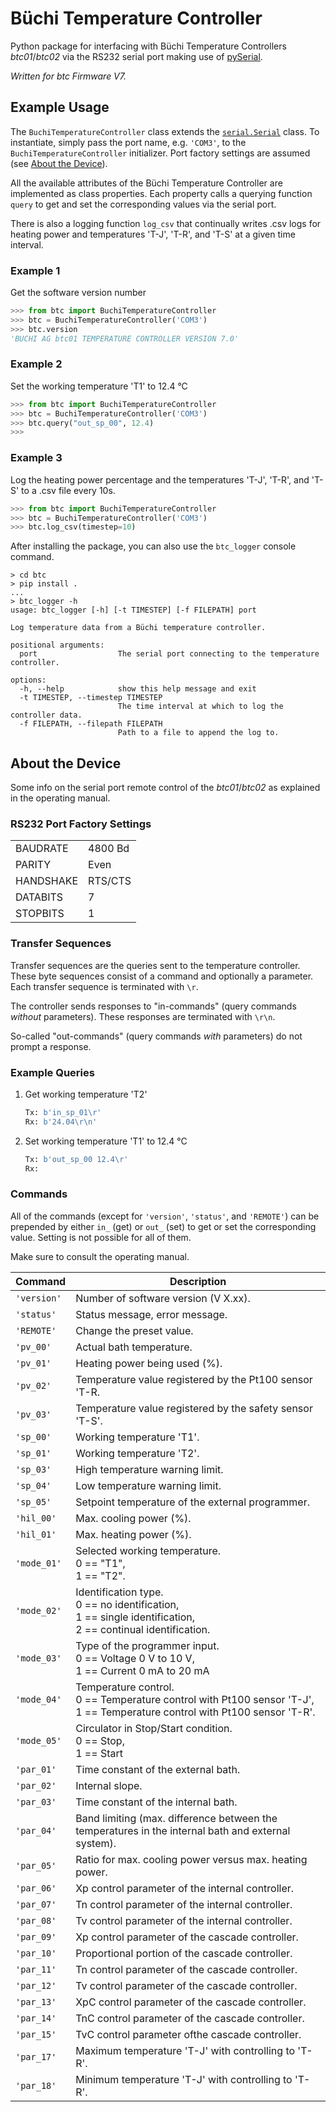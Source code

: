 # Büchi Temperature Controller

Python package for interfacing with Büchi Temperature Controllers *btc01*/*btc02* via the RS232 serial port making use of [pySerial](https://pyserial.readthedocs.io/en/latest/pyserial.html).

*Written for btc Firmware V7.*

## Example Usage

The `BuchiTemperatureController` class extends the [`serial.Serial`](https://pyserial.readthedocs.io/en/latest/pyserial_api.html#serial.Serial) class. To instantiate, simply pass the port name, e.g. `'COM3'`, to the `BuchiTemperatureController` initializer. Port factory settings are assumed (see [About the Device](#about-the-device)).

All the available attributes of the Büchi Temperature Controller are implemented as class properties. Each property calls a querying function `query` to get and set the corresponding values via the serial port.

There is also a logging function `log_csv` that continually writes .csv logs for heating power and temperatures 'T-J', 'T-R', and 'T-S' at a given time interval.

### Example 1
Get the software version number
```python
>>> from btc import BuchiTemperatureController
>>> btc = BuchiTemperatureController('COM3')
>>> btc.version
'BUCHI AG btc01 TEMPERATURE CONTROLLER VERSION 7.0'
```
### Example 2
Set the working temperature 'T1' to 12.4 °C
```python
>>> from btc import BuchiTemperatureController
>>> btc = BuchiTemperatureController('COM3')
>>> btc.query("out_sp_00", 12.4)
>>>
```
### Example 3
Log the heating power percentage and the temperatures 'T-J', 'T-R', and 'T-S' to a .csv file every 10s.
```python
>>> from btc import BuchiTemperatureController
>>> btc = BuchiTemperatureController('COM3')
>>> btc.log_csv(timestep=10)

```

After installing the package, you can also use the `btc_logger` console command.
```
> cd btc
> pip install .
...
> btc_logger -h
usage: btc_logger [-h] [-t TIMESTEP] [-f FILEPATH] port

Log temperature data from a Büchi temperature controller.

positional arguments:
  port                  The serial port connecting to the temperature controller.

options:
  -h, --help            show this help message and exit
  -t TIMESTEP, --timestep TIMESTEP
                        The time interval at which to log the controller data.
  -f FILEPATH, --filepath FILEPATH
                        Path to a file to append the log to.
```

## About the Device

Some info on the serial port remote control of the *btc01*/*btc02* as explained in the operating manual.

### RS232 Port Factory Settings
|           |         |
|-----------|---------|
| BAUDRATE  | 4800 Bd |
| PARITY    | Even    |
| HANDSHAKE | RTS/CTS |
| DATABITS  | 7       |
| STOPBITS  | 1       |


### Transfer Sequences

Transfer sequences are the queries sent to the temperature controller. These byte sequences consist of a command and optionally a parameter.
Each transfer sequence is terminated with `\r`.

The controller sends responses to "in-commands" (query commands *without* parameters). These responses are terminated with `\r\n`.

So-called "out-commands" (query commands *with* parameters) do not prompt a response.

### Example Queries
1. Get working temperature 'T2'
    ```python
    Tx: b'in_sp_01\r'
    Rx: b'24.04\r\n'
    ```
2. Set working temperature 'T1' to 12.4 °C
    ```python
    Tx: b'out_sp_00 12.4\r'
    Rx:
    ```

### Commands

All of the commands (except for `'version'`, `'status'`, and `'REMOTE'`) can be prepended by either `in_` (get) or `out_` (set) to get or set the corresponding value. Setting is not possible for all of them. 

Make sure to consult the operating manual.

| Command     | Description |
|-------------|-------------|
| `'version'` | Number of software version (V X.xx). |
| `'status'`  | Status message, error message. |
| `'REMOTE'`  | Change the preset value. |
| `'pv_00'`   | Actual bath temperature. |
| `'pv_01'`   | Heating power being used (%). |
| `'pv_02'`   | Temperature value registered by the Pt100 sensor 'T-R. |
| `'pv_03'`   | Temperature value registered by the safety sensor 'T-S'. |
| `'sp_00'`   | Working temperature 'T1'. |
| `'sp_01'`   | Working temperature 'T2'. |
| `'sp_03'`   | High temperature warning limit. |
| `'sp_04'`   | Low temperature warning limit. |
| `'sp_05'`   | Setpoint temperature of the external programmer. |
| `'hil_00'`  | Max. cooling power (%). |
| `'hil_01'`  | Max. heating power (%). |
| `'mode_01'` | Selected working temperature. <br> 0 == "T1", <br> 1 == "T2". |
| `'mode_02'` | Identification type. <br> 0 == no identification, <br> 1 == single identification, <br> 2 == continual identification. |
| `'mode_03'` | Type of the programmer input. <br> 0 == Voltage 0 V to 10 V, <br> 1 == Current 0 mA to 20 mA |
| `'mode_04'` | Temperature control. <br> 0 == Temperature control with Pt100 sensor 'T-J', <br> 1 == Temperature control with Pt100 sensor 'T-R'. |
| `'mode_05'` | Circulator in Stop/Start condition. <br> 0 == Stop, <br> 1 == Start |
| `'par_01'`  | Time constant of the external bath. |
| `'par_02'`  | Internal slope. |
| `'par_03'`  | Time constant of the internal bath. |
| `'par_04'`  | Band limiting (max. difference between the temperatures in the internal bath and external system). |
| `'par_05'`  | Ratio for max. cooling power versus max. heating power. |
| `'par_06'`  | Xp control parameter of the internal controller. |
| `'par_07'`  | Tn control parameter of the internal controller. |
| `'par_08'`  | Tv control parameter of the internal controller. |
| `'par_09'`  | Xp control parameter of the cascade controller. |
| `'par_10'`  | Proportional portion of the cascade controller. |
| `'par_11'`  | Tn control parameter of the cascade controller. |
| `'par_12'`  | Tv control parameter of the cascade controller. |
| `'par_13'`  | XpC control parameter of the cascade controller. |
| `'par_14'`  | TnC control parameter of the cascade controller. |
| `'par_15'`  | TvC control parameter ofthe cascade controller.|
| `'par_17'`  | Maximum temperature 'T-J' with controlling to 'T-R'.|
| `'par_18'`  | Minimum temperature 'T-J' with controlling to 'T-R'.|
